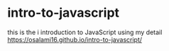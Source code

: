 # intro-to-javascript
this is the i introduction to JavaScript using my detail
https://osalami16.github.io/intro-to-javascript/

